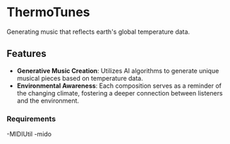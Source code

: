 # ThermoTunes
Generating music that reflects earth's global temperature data.

## Features

- **Generative Music Creation**: Utilizes AI algorithms to generate unique musical pieces based on temperature data.
- **Environmental Awareness**: Each composition serves as a reminder of the changing climate, fostering a deeper connection between listeners and the environment.



### Requirements
-MIDIUtil
-mido
